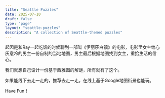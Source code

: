 ```yaml
---
title: "Seattle Puzzles"
date: 2025-07-10
draft: false
type: "page"
layout: "seattle-puzzles"
description: "A collection of Seattle-themed puzzles"
---
```


起因是和Ray一起吃饭的时候聊到一部叫《伊丽莎白镇》的电影，电影里女主给心灰意冷的男主一份自制的当地地图，男主最后根据地图找到女主，重拾生活的信心。

我们就想自己设计一份基于西雅图的解谜，所有就有了这个。

如果能线下去走一走的，推荐去走一走。在线上基于Google地图街景也能玩。

Have Fun！
